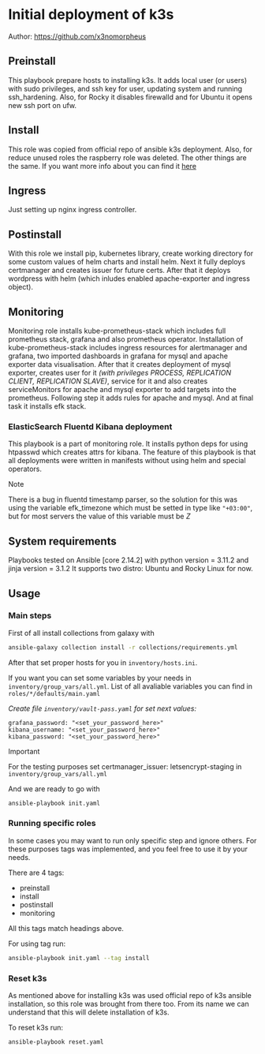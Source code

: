 # Initial deployment of k3s

Author: <https://github.com/x3nomorpheus>

## Preinstall

This playbook prepare hosts to installing k3s. It adds local user (or users) with sudo privileges, and ssh key for user, updating system and running ssh_hardening. Also, for Rocky it disables firewalld and for Ubuntu it opens new ssh port on ufw.

## Install

This role was copied from official repo of ansible k3s deployment. Also, for reduce unused roles the raspberry role was deleted. The other things are the same. If you want more info about you can find it [here](https://github.com/k3s-io/k3s-ansible)

## Ingress

Just setting up nginx ingress controller.

## Postinstall

With this role we install pip, kubernetes library, create working directory for some custom values of helm charts and install helm. Next it fully deploys certmanager and creates issuer for future certs.  After that it deploys wordpress with helm (which inludes enabled apache-exporter and ingress object).

## Monitoring

Monitoring role installs kube-prometheus-stack which includes full prometheus stack, grafana and also prometheus operator. Installation of kube-prometheus-stack includes ingress resources for alertmanager and grafana, two imported dashboards in grafana for mysql and apache exporter data visualisation. After that it creates deployment of mysql exporter, creates user for it *(with privileges PROCESS, REPLICATION CLIENT, REPLICATION SLAVE)*, service for it and also creates serviceMonitors for apache and mysql exporter to add targets into the prometheus. Following step it adds rules for apache and mysql. And at final task it installs efk stack.

### ElasticSearch Fluentd Kibana deployment

This playbook is a part of monitoring role. It installs python deps for using htpasswd which creates attrs for kibana. The feature of this playbook is that all deployments were written in manifests without using helm and special operators. 
> [!NOTE]
> There is a bug in fluentd timestamp parser, so the solution for this was using the variable efk_timezone which must be setted in type like `"+03:00"`, but for most servers the value of this variable must be *Z*

## System requirements
Playbooks tested on Ansible [core 2.14.2]
with python version = 3.11.2 and jinja version = 3.1.2 
It supports two distro: Ubuntu and Rocky Linux for now.

## Usage

### Main steps

First of all install collections from galaxy with 
```bash
ansible-galaxy collection install -r collections/requirements.yml
```

After that set proper hosts for you in `inventory/hosts.ini`.

If you want you can set some variables by your needs in `inventory/group_vars/all.yml`. List of all avaliable variables you can find in `roles/*/defaults/main.yaml`

*Create file `inventory/vault-pass.yaml` for set next values:*

```
grafana_password: "<set_your_password_here>"
kibana_username: "<set_your_password_here>"
kibana_password: "<set_your_password_here>"

```
> [!IMPORTANT]
>For the testing purposes set certmanager_issuer: letsencrypt-staging in `inventory/group_vars/all.yml`


And we are ready to go with

```bash 
ansible-playbook init.yaml
``` 

### Running specific roles

In some cases you may want to run only specific step and ignore others. For these purposes tags was implemented, and you feel free to use it by your needs.

There are 4 tags:
* preinstall
* install
* postinstall
* monitoring

All this tags match headings above.

For using tag run:

```bash
ansible-playbook init.yaml --tag install
```

### Reset k3s

As mentioned above for installing k3s was used official repo of k3s ansible installation, so this role was brought from there too. From its name we can understand that this will delete installation of k3s.

To reset k3s run:

```bash
ansible-playbook reset.yaml
```
